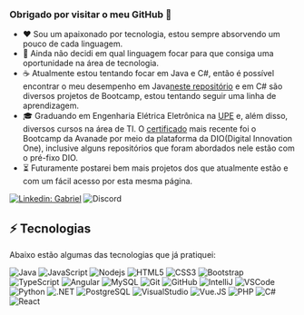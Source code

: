 ### Obrigado por visitar o meu GitHub 🤝

- ❤ Sou um apaixonado por tecnologia, estou sempre absorvendo um pouco de cada linguagem.
- 🤔 Ainda não decidi em qual linguagem focar para que consiga uma oportunidade na área de tecnologia. 
- ☕ Atualmente estou tentando focar em Java e C#, então é possível encontrar o meu desempenho em Java<a href="https://github.com/Ganhatos/Revisao-Java">neste repositório</a> e em C# são diversos projetos de Bootcamp, estou tentando seguir uma linha de aprendizagem.
- 🎓 Graduando em Engenharia Elétrica Eletrônica na <a href="http://upe.poli.br/">UPE</a> e, além disso, diversos cursos na área de TI. O <a href="https://certificates.digitalinnovation.one/120E6FCD">certificado</a> mais recente foi o Bootcamp da Avanade por meio da plataforma da DIO(Digital Innovation One), inclusive alguns repositórios que foram abordados nele estão com o pré-fixo DIO.
- ⏳ Futuramente postarei bem mais projetos dos que atualmente estão e com um fácil acesso por esta mesma página.

[![Linkedin: Gabriel](https://img.shields.io/badge/-Linkedin-blue?style=flat-square&logo=Linkedin&logoColor=white&link=https://www.linkedin.com/in/gabriel98/)](https://www.linkedin.com/in/gabriel98/)
![Discord](https://img.shields.io/badge/-Biel%231218-7289DA?style=flat-square&logo=discord&logoColor=white)

## ⚡ Tecnologias

Abaixo estão algumas das tecnologias que já pratiquei:

![Java](https://img.shields.io/badge/-Java-007396?style=flat-square&logo=java)
![JavaScript](https://img.shields.io/badge/-JavaScript-black?style=flat-square&logo=javascript)
![Nodejs](https://img.shields.io/badge/-Nodejs-339933?style=flat-square&logo=Node.js&logoColor=white)
![HTML5](https://img.shields.io/badge/-HTML5-E34F26?style=flat-square&logo=html5&logoColor=white)
![CSS3](https://img.shields.io/badge/-CSS3-1572B6?style=flat-square&logo=css3)
![Bootstrap](https://img.shields.io/badge/-Bootstrap-563D7C?style=flat-square&logo=bootstrap)
![TypeScript](https://img.shields.io/badge/-TypeScript-007ACC?style=flat-square&logo=typescript)
![Angular](https://img.shields.io/badge/-Angular-DD0031?style=flat-square&logo=angular)
![MySQL](https://img.shields.io/badge/-MySQL-4479A1?style=flat-square&logo=mysql&logoColor=white)
![Git](https://img.shields.io/badge/-Git-black?style=flat-square&logo=git)
![GitHub](https://img.shields.io/badge/-GitHub-181717?style=flat-square&logo=github)
![IntelliJ](https://img.shields.io/badge/-IntelliJ%20IDEA-black?style=flat-square&logo=intellij-idea&logoColor=white)
![VSCode](https://img.shields.io/badge/-VSCode-007ACC?style=flat-square&logo=visual-studio-code&logoColor=white)
![Python](https://img.shields.io/badge/-Python-3776AB?style=flat-square&logo=python&logoColor=white)
![.NET](https://img.shields.io/badge/-.NET-5C2D91?style=flat-square&logo=.NET&logoColor=white)
![PostgreSQL](https://img.shields.io/badge/-PostgreSQL-336791?style=flat-square&logo=postgresql)
![VisualStudio](https://img.shields.io/badge/-Visual%20Studio-5C2D91?style=flat-square&logo=visual-studio&logoColor=white)
![Vue.JS](https://img.shields.io/badge/-Vue.JS-4FC08D?style=flat-square&logo=Vue.js&logoColor=white)
![PHP](https://img.shields.io/badge/-PHP-777BB4?style=flat-square&logo=PHP&logoColor=white)
![C#](https://img.shields.io/badge/-C%23-239120?style=flat-square&logo=c-sharp&logoColor=white)
![React](https://img.shields.io/badge/-React-61DAFB?style=flat-square&logo=react&logoColor=white)


